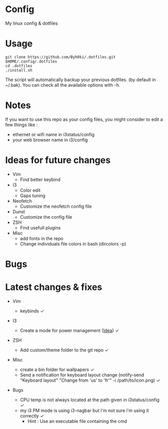 # Config
My linux config &amp; dotfiles

# Usage
```
git clone https://github.com/Byh0ki/.dotfiles.git $HOME/.config/.dotfiles
cd .dotfiles
./install.sh
```

The script will automatically backup your previous dotfiles. (by default in ~/.bak).
You can check all the available options with -h.

# Notes
If you want to use this repo as your config files, you might consider to edit a few things like :
- ethernet or wifi name in i3status/config
- your web browser name in i3/config

# Ideas for future changes
- Vim
    - Find better keybind
- I3
    - Color edit
    - Gaps tuning
- Neofetch
    - Customize the neofetch config file
- Dunst
    - Customize the config file
- ZSH
    - Find usefull plugins
- Misc
    - add fonts in the repo
    - Change individuals file colors in bash (dircolors -p)

# Bugs

# Latest changes & fixes
- Vim
    - keybinds ✓
- I3
    - Create a mode for power management ([Idea](https://www.reddit.com/r/i3wm/comments/2yniv1/i3wm_and_power_management/)) ✓
- ZSH
    - Add custom/theme folder to the git repo ✓
- Misc
    - create a bin folder for wallpapers ✓
    - Send a notification for keyboard layout change (notify-send "Keyboard layout" "Change from 'us' to 'fr'" -i /path/to/icon.png) ✓

- Bugs
    - CPU temp is not always located at the path given in i3status/config ✓
    - my i3 PM mode is using i3-nagbar but i'm not sure i'm using it correctly ✓
        - Hint : Use an executable file containing the cmd
